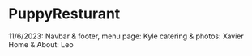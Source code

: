 # PuppyResturant

11/6/2023:
Navbar & footer, menu page: Kyle
catering & photos: Xavier
Home & About: Leo

